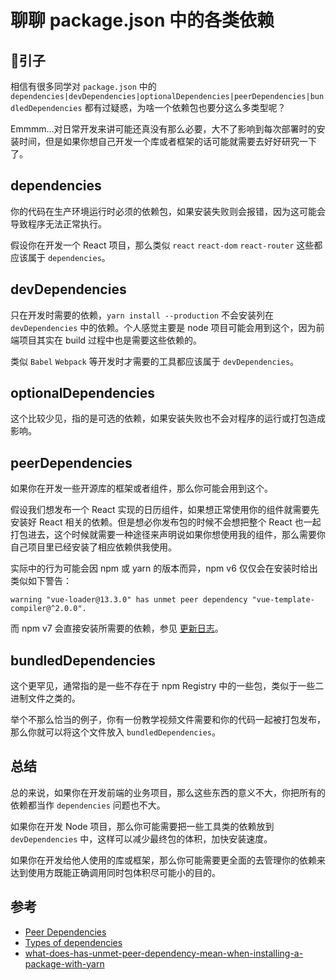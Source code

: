 # 聊聊 package.json 中的各类依赖

## 引子
相信有很多同学对 `package.json` 中的 `dependencies|devDependencies|optionalDependencies|peerDependencies|bundledDependencies` 都有过疑惑，为啥一个依赖包也要分这么多类型呢？  

Emmmm...对日常开发来讲可能还真没有那么必要，大不了影响到每次部署时的安装时间，但是如果你想自己开发一个库或者框架的话可能就需要去好好研究一下了。

## dependencies
你的代码在生产环境运行时必须的依赖包，如果安装失败则会报错，因为这可能会导致程序无法正常执行。  

假设你在开发一个 React 项目，那么类似 `react` `react-dom` `react-router` 这些都应该属于 `dependencies`。

## devDependencies
只在开发时需要的依赖，`yarn install --production` 不会安装列在 `devDependencies` 中的依赖。个人感觉主要是 node 项目可能会用到这个，因为前端项目其实在 build 过程中也是需要这些依赖的。  

类似 `Babel` `Webpack` 等开发时才需要的工具都应该属于 `devDependencies`。

## optionalDependencies
这个比较少见，指的是可选的依赖，如果安装失败也不会对程序的运行或打包造成影响。

## peerDependencies
如果你在开发一些开源库的框架或者组件，那么你可能会用到这个。  

假设我们想发布一个 React 实现的日历组件，如果想正常使用你的组件就需要先安装好 React 相关的依赖。但是想必你发布包的时候不会想把整个 React 也一起打包进去，这个时候就需要一种途径来声明说如果你想使用我的组件，那么需要你自己项目里已经安装了相应依赖供我使用。  

实际中的行为可能会因 npm 或 yarn 的版本而异，npm v6 仅仅会在安装时给出类似如下警告：
```
warning "vue-loader@13.3.0" has unmet peer dependency "vue-template-compiler@^2.0.0".
```
而 npm v7 会直接安装所需要的依赖，参见 [更新日志](https://github.blog/2020-10-13-presenting-v7-0-0-of-the-npm-cli/)。

## bundledDependencies
这个更罕见，通常指的是一些不存在于 npm Registry 中的一些包，类似于一些二进制文件之类的。  

举个不那么恰当的例子，你有一份教学视频文件需要和你的代码一起被打包发布，那么你就可以将这个文件放入 `bundledDependencies`。
  
## 总结
总的来说，如果你在开发前端的业务项目，那么这些东西的意义不大，你把所有的依赖都当作 `dependencies` 问题也不大。  

如果你在开发 Node 项目，那么你可能需要把一些工具类的依赖放到 `devDependencies` 中，这样可以减少最终包的体积，加快安装速度。  

如果你在开发给他人使用的库或框架，那么你可能需要更全面的去管理你的依赖来达到使用方既能正确调用同时包体积尽可能小的目的。

## 参考
* [Peer Dependencies](https://nodejs.org/es/blog/npm/peer-dependencies/)
* [Types of dependencies](https://classic.yarnpkg.com/en/docs/dependency-types)
* [what-does-has-unmet-peer-dependency-mean-when-installing-a-package-with-yarn](https://stackoverflow.com/questions/46928390/what-does-has-unmet-peer-dependency-mean-when-installing-a-package-with-yarn)